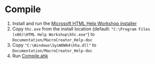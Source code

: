 # Compile

1. Install and run the [Microsoft HTML Help Workshop installer](https://www.helpandmanual.com/downloads_mscomp.html)
1. Copy `hhc.exe` from the install location (default: `"C:\Program Files (x86)\HTML Help Workshop\hhc.exe"`) to `Documentation/MacroCreator_Help-doc`
1. Copy `"C:\Windows\SysWOW64\hha.dll"` to `Documentation/MacroCreator_Help-doc`
1. Run [Compile.ahk](../../Compile.ahk)
